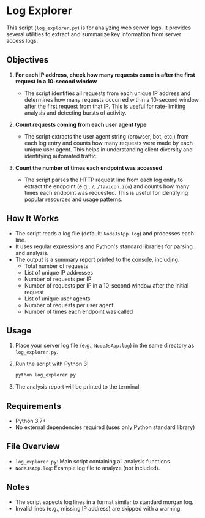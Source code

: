 # Log Explorer

This script (`log_explorer.py`) is for analyzing web server logs. It provides several utilities to extract and summarize key information from server access logs.

## Objectives

1. **For each IP address, check how many requests came in after the first request in a 10-second window**

   - The script identifies all requests from each unique IP address and determines how many requests occurred within a 10-second window after the first request from that IP. This is useful for rate-limiting analysis and detecting bursts of activity.

2. **Count requests coming from each user agent type**

   - The script extracts the user agent string (browser, bot, etc.) from each log entry and counts how many requests were made by each unique user agent. This helps in understanding client diversity and identifying automated traffic.

3. **Count the number of times each endpoint was accessed**
   - The script parses the HTTP request line from each log entry to extract the endpoint (e.g., `/`, `/favicon.ico`) and counts how many times each endpoint was requested. This is useful for identifying popular resources and usage patterns.

## How It Works

- The script reads a log file (default: `NodeJsApp.log`) and processes each line.
- It uses regular expressions and Python's standard libraries for parsing and analysis.
- The output is a summary report printed to the console, including:
  - Total number of requests
  - List of unique IP addresses
  - Number of requests per IP
  - Number of requests per IP in a 10-second window after the initial request
  - List of unique user agents
  - Number of requests per user agent
  - Number of times each endpoint was called

## Usage

1. Place your server log file (e.g., `NodeJsApp.log`) in the same directory as `log_explorer.py`.
2. Run the script with Python 3:

   ```bash
   python log_explorer.py
   ```

3. The analysis report will be printed to the terminal.

## Requirements

- Python 3.7+
- No external dependencies required (uses only Python standard library)

## File Overview

- `log_explorer.py`: Main script containing all analysis functions.
- `NodeJsApp.log`: Example log file to analyze (not included).

## Notes

- The script expects log lines in a format similar to standard morgan log.
- Invalid lines (e.g., missing IP address) are skipped with a warning.

